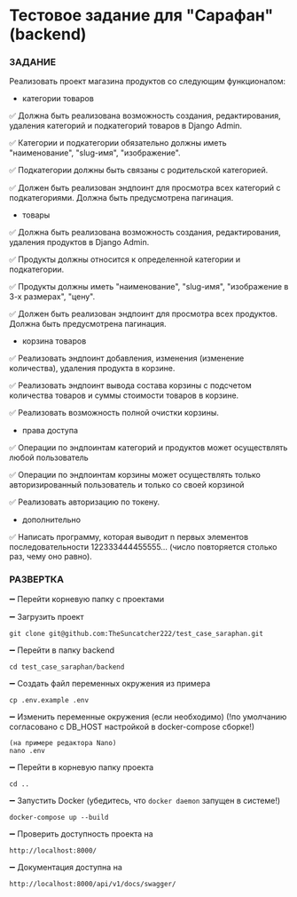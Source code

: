 # Тестовое задание для "Сарафан" (backend)

### ЗАДАНИЕ

Реализовать проект магазина продуктов со следующим функционалом:

- категории товаров

✅ Должна быть реализована возможность создания, редактирования, удаления категорий и подкатегорий товаров в Django Admin.

✅ Категории и подкатегории обязательно должны иметь "наименование", "slug-имя", "изображение".

✅ Подкатегории должны быть связаны с родительской категорией.

✅ Должен быть реализован эндпоинт для просмотра всех категорий с подкатегориями. Должна быть предусмотрена пагинация.

- товары

✅ Должна быть реализована возможность создания, редактирования, удаления продуктов в Django Admin.

✅ Продукты должны относится к определенной категории и подкатегории.

✅ Продукты должны иметь "наименование", "slug-имя", "изображение в 3-х размерах", "цену".

✅ Должен быть реализован эндпоинт для просмотра всех продуктов. Должна быть предусмотрена пагинация.

- корзина товаров

✅ Реализовать эндпоинт добавления, изменения (изменение количества), удаления продукта в корзине.

✅ Реализовать эндпоинт вывода состава корзины с подсчетом количества товаров и суммы стоимости товаров в корзине.

✅ Реализовать возможность полной очистки корзины.

- права доступа

✅ Операции по эндпоинтам категорий и продуктов может осуществлять любой пользователь

✅ Операции по эндпоинтам корзины может осуществлять только авторизированный пользователь и только со своей корзиной

✅ Реализовать авторизацию по токену.

- дополнительно

✅ Написать программу, которая выводит n первых элементов последовательности 122333444455555… (число повторяется столько раз, чему оно равно).

### РАЗВЕРТКА

➖ Перейти корневую папку с проектами

➖ Загрузить проект

```
git clone git@github.com:TheSuncatcher222/test_case_saraphan.git
```

➖ Перейти в папку backend

```
cd test_case_saraphan/backend
```

➖ Создать файл переменных окружения из примера

```
cp .env.example .env
```

➖ Изменить переменные окружения (если необходимо) (!по умолчанию согласовано с DB_HOST настройкой в docker-compose сборке!)
```
(на примере редактора Nano)
nano .env
```

➖ Перейти в корневую папку проекта
```
cd ..
```

➖ Запустить Docker (убедитесь, что `docker daemon` запущен в системе!)

```
docker-compose up --build
```

➖ Проверить доступность проекта на

```
http://localhost:8000/
```

➖ Документация доступна на

```
http://localhost:8000/api/v1/docs/swagger/
```
